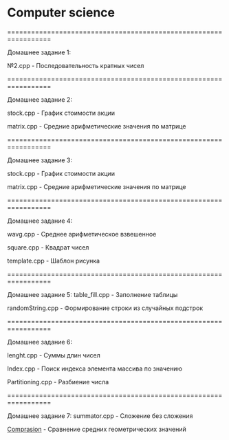 # Computer science
=================================================================

Домашнее задание 1:

№2.cpp - Последовательность кратных чисел 

=================================================================

Домашнее задание 2:

stock.cpp - График стоимости акции 

matrix.cpp - Средние арифметические значения по матрице 

=================================================================

Домашнее задание 3:

stock.cpp - График стоимости акции 

matrix.cpp - Средние арифметические значения по матрице 

=================================================================

Домашнее задание 4:

wavg.cpp - Среднее арифметическое взвешенное 

square.cpp - Квадрат чисел 

template.cpp - Шаблон рисунка 

=================================================================

Домашнее задание 5:
table_fill.cpp  - Заполнение таблицы

randomString.cpp - Формирование строки из случайных подстрок

=================================================================

Домашнее задание 6:

lenght.cpp - Суммы длин чисел 

Index.cpp - Поиск индекса элемента массива по значению 

Partitioning.cpp - Разбиение числа

=================================================================

Домашнее задание 7:
summator.cpp - Сложение без сложения 

[Comprasion](https://github.com/TeMbl4k/Comprasion) - Сравнение средних геометрических значений 
